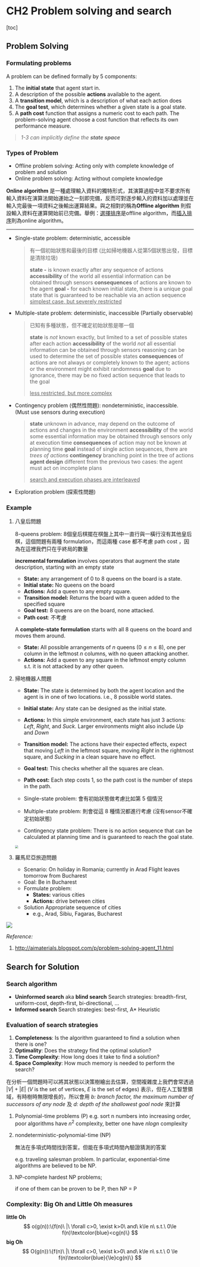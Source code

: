 # CH2 Problem solving and search

[toc]

## Problem Solving

### Formulating problems

A problem can be defined formally by 5 components:

1. The **initial state** that agent start in.
2. A description of the possible **actions** available to the agent.
3. A **transition model**, which is a description of what each action does
4. The **goal test**, which determines whether a given state is a goal state.
5. A **path cost** function that assigns a numeric cost to each path. The problem-solving agent choose a cost function that reflects its own performance measure.

> *1-3 can implicitly define the **state space***

### Types of Problem

+ Offline problem solving: Acting only with complete knowledge of problem and solution
+ Online problem solving: Acting without complete knowledge

**Online algorithm** 是一種處理輸入資料的獨特形式，其演算過程中並不要求所有輸入資料在演算法開始運始之一刻即完備，反而可對逐步輸入的資料加以處理並在輸入完最後一項資料之後輸出運算結果。與之相對的稱為**Offline algorithm** 則假設輸入資料在運算開始前已完備。舉例：[選擇排序](https://zh.wikipedia.org/wiki/選擇排序)是offline algorithm，而[插入排序](https://zh.wikipedia.org/wiki/插入排序)則為online algorithm。

---

+ Single-state problem: deterministic, accessible

  > 有一個初始狀態和最後的目標 (比如掃地機器人從第5個狀態出發，目標是清除垃圾)
  >
  > **state -** is known exactly after any sequence of actions
  > **accessibility** of the world all essential information can be obtained through sensors
  > **consequences** of actions are known to the agent
  > **goal -** for each known initial state, there is a unique goal state that is guaranteed to be reachable via an action sequence
  > <u>simplest case, but severely restricted</u>

+ Multiple-state problem: deterministic, inaccessible (Partially observable)

  > 已知有多種狀態，但不確定初始狀態是哪一個
  >
  > **state** is *not* known exactly, but limited to a set of possible states after each action
  > **accessibility** of the world *not* all essential information can be obtained through sensors reasoning can be used to determine the set of possible states
  > **consequences** of actions are not always or completely known to the agent; actions or the environment might exhibit randomness
  > **goal** due to ignorance, there may be no fixed action sequence that leads to the goal
  >
  > <u>less restricted, but more complex</u>

+ Contingency problem (偶然性問題): nondeterministic, inaccessible. (Must use sensors during execution)

  > **state** unknown in advance, may depend on the outcome of actions and changes in the environment
  > **accessibility** of the world some essential information may be obtained through sensors only at execution time
  > **consequences** of action may not be known at planning time
  > **goal** instead of single action sequences, there are *trees of actions*
  > **contingency** branching point in the tree of actions
  > **agent design** different from the previous two cases: the agent must act on incomplete plans
  >
  > <u>search and execution phases are interleaved</u>

+ Exploration problem (探索性問題)

### Example

1. 八皇后問題

   8-queens problem: 8個皇后棋擺在棋盤上其中一直行與一橫行沒有其他皇后棋，這個問題有兩種 formulation，而這兩種 case 都不考慮 path cost ，因為在這裡我們只在乎終局的數量

   **incremental formulation** involves operators that augment the state description, starting with an empty state

   + **State:** any arrangement of 0 to 8 queens on the board is a state.
   + **Initial state:** No queens on the board
   + **Actions:** Add a queen to any empty square.
   + **Transition model:** Returns the board with a queen added to the specified square
   + **Goal test:** 8 queens are on the board, none attacked.
   + **Path cost**: 不考慮

   A **complete-state formulation** starts with all 8 queens on the board and moves them around.

   + **State:** All possible arrangements of $n$ queens ($0\le n\le 8$), one per column in the leftmost $n$ columns, with no queen attacking another.
   + **Actions:** Add a queen to any square in the leftmost empty column s.t. it is not attacked by any other queen.

2. 掃地機器人問題

   + **State:** The state is determined by both the agent location and the agent is in one of two locations. i.e., 8 possible world states.
   + **Initial state:** Any state can be designed as the initial state.
   + **Actions:** In this simple environment, each state has just 3 actions: *Left*, *Right*, and *Suck*. Larger environments might also include *Up* and *Down* 
   + **Transition model:** The actions have their expected effects, expect that moving *Left* in the leftmost square, moving *Right* in the rightmost square, and *Sucking* in a clean square have no effect.
   + **Goal test:** This checks whether all the squares are clean.
   + **Path cost:** Each step costs 1, so the path cost is the number of steps in the path.

   + Single-state problem: 會有初始狀態做考慮比如第 5 個情況
   + Multiple-state problem: 則會從這 8 種情況都進行考慮 (沒有sensor不確定初始狀態)
   + Contingency state problem: There is no action sequence that can be calculated at planning time and is guaranteed to reach the goal state.

   <img src="./src/2-1.png" style="zoom:50%;" />

3. 羅馬尼亞旅遊問題

   + Scenario: On holiday in Romania; currently in Arad Flight leaves tomorrow from Bucharest
   + Goal: Be in Bucharest
   + Formulate problem: 
     + **States:** various cities 
     + **Actions:** drive between cities
   + Solution Appropriate sequence of cities
     + e.g., Arad, Sibiu, Fagaras, Bucharest

![](./src/2-2.png)

*Reference:*

1. http://aimaterials.blogspot.com/p/problem-solving-agent_11.html

## Search for Solution

### Search algorithm

+ **Uninformed search** aka **blind search**
  Search strategies: breadth-first, uniform-cost, depth-first, bi-directional, ...
+ **Informed search**
  Search strategies: best-first, A\* Heuristic

### Evaluation of search strategies

1. **Completeness**: Is the algorithm guaranteed to find a solution when there is one?
2. **Optimality**: Does the strategy find the optimal solution?
3. **Time Complexity**: How long does it take to find a solution?
4. **Space Complexity**: How much memory is needed to perform the search?

在分析一個問題時可以將其狀態以決策樹繪出去估算，空間複雜度上我們會常透過 $|V|+|E|$ ($V$ is the set of vertices, $E$ is the set of edges) 表示，但在人工智慧領域，有時樹時無限增長的，所以會用 *b: branch factor, the maximum number of successors of any node* 及 *d: depth of the shallowest goal node* 來計算

1. Polynomial-time problems (P)
   e.g. sort n numbers into increasing order, poor algorithms have $n^2$ complexity, better one have $nlogn$ complexity

2. nondeterministic-polynomial-time (NP)

   無法在多項式時間找到答案，但能在多項式時間內驗證猜測的答案

   e.g. traveling salesman problem. In particular, exponential-time algorithms are believed to be NP.

3. NP-complete hardest NP problems; 

   if one of them can be proven to be P, then NP = P

### Complexity: Big Oh and Little Oh measures

**little Oh**
$$
o(g(n)):\{f(n)\ |\ \forall c>0, \exist k>0\ and\ k\le n\ s.t.\ 0\le f(n)\textcolor{blue}<cg(n)\}
$$
**big Oh**
$$
O(g(n)):\{f(n)\ |\ \forall c>0, \exist k>0\ and\ k\le n\ s.t.\ 0 \le f(n)\textcolor{blue}{\le}cg(n)\}
$$

